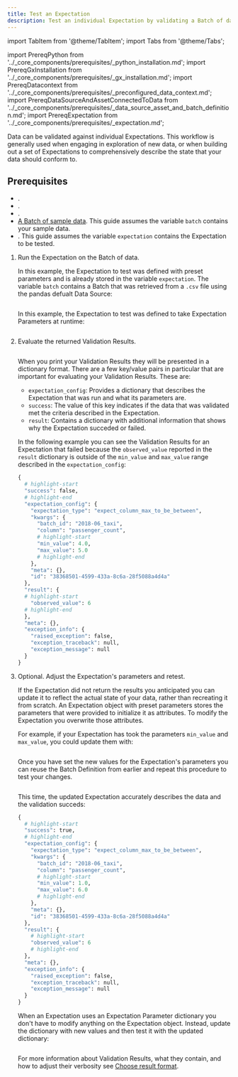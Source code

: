 ```yaml
---
title: Test an Expectation
description: Test an individual Expectation by validating a Batch of data.
---
```

import TabItem from '@theme/TabItem';
import Tabs from '@theme/Tabs';

import PrereqPython from '../_core_components/prerequisites/_python_installation.md';
import PrereqGxInstallation from '../_core_components/prerequisites/_gx_installation.md';
import PrereqDatacontext from '../_core_components/prerequisites/_preconfigured_data_context.md';
import PrereqDataSourceAndAssetConnectedToData from '../_core_components/prerequisites/_data_source_asset_and_batch_definition.md';
import PrereqExpectation from '../_core_components/prerequisites/_expectation.md';

Data can be validated against individual Expectations.  This workflow is generally used when engaging in exploration of new data, or when building out a set of Expectations to comprehensively describe the state that your data should conform to.

<h2>Prerequisites</h2>

- <PrereqPython/>.
- <PrereqGxInstallation/>.
- <PrereqDatacontext/>.
- [A Batch of sample data](/core/define_expectations/retrieve_a_batch_of_test_data.md).  This guide assumes the variable `batch` contains your sample data.
- <PrereqExpectation/>.  This guide assumes the variable `expectation` contains the Expectation to be tested.

<Tabs>

<TabItem value="procedure" label="Procedure">

1. Run the Expectation on the Batch of data.

   In this example, the Expectation to test was defined with preset parameters and is already stored in the variable `expectation`. The variable `batch` contains a Batch that was retrieved from a `.csv` file using the pandas defualt Data Source:

   ```python title="Python" name="docs/docusaurus/docs/core/define_expectations/_examples/test_an_expectation.py - test expectation with preset parameters"
   ```
   
   In this example, the Expectation to test was defined to take Expectation Parameters at runtime:

   ```python title="Python" name="docs/docusaurus/docs/core/define_expectations/_examples/test_an_expectation.py - test expectation with expectation parameters"
   ```

2. Evaluate the returned Validation Results.

   ```python title="Python" name="docs/docusaurus/docs/core/define_expectations/_examples/test_an_expectation.py - evaluate Validation Results"
   ```

   When you print your Validation Results they will be presented in a dictionary format.  There are a few key/value pairs in particular that are important for evaluating your Validation Results.  These are:

   - `expectation_config`: Provides a dictionary that describes the Expectation that was run and what its parameters are.
   - `success`: The value of this key indicates if the data that was validated met the criteria described in the Expectation.
   - `result`: Contains a dictionary with additional information that shows why the Expectation succeded or failed. 

   In the following example you can see the Validation Results for an Expectation that failed because the `observed_value` reported in the `result` dictionary is outside of the `min_value` and `max_value` range described in the `expectation_config`:

   ```python title="Python output"
   {
     # highlight-start
     "success": false,
     # highlight-end
     "expectation_config": {
       "expectation_type": "expect_column_max_to_be_between",
       "kwargs": {
         "batch_id": "2018-06_taxi",
         "column": "passenger_count",
         # highlight-start
         "min_value": 4.0,
         "max_value": 5.0
         # highlight-end
       },
       "meta": {},
       "id": "38368501-4599-433a-8c6a-28f5088a4d4a"
     },
     "result": {
     # highlight-start
       "observed_value": 6
     # highlight-end
     },
     "meta": {},
     "exception_info": {
       "raised_exception": false,
       "exception_traceback": null,
       "exception_message": null
     }
   }
   ```

3. Optional. Adjust the Expectation's parameters and retest.

   If the Expectation did not return the results you anticipated you can update it to reflect the actual state of your data, rather than recreating it from scratch. An Expectation object with preset parameters stores the parameters that were provided to initialize it as attributes.  To modify the Expectation you overwrite those attributes.

   For example, if your Expectation has took the parameters `min_value` and `max_value`, you could update them with:

   ```python title="Python input" name="docs/docusaurus/docs/core/define_expectations/_examples/test_an_expectation.py - modify preset expectation parameters"
   ```

   Once you have set the new values for the Expectation's parameters you can reuse the Batch Definition from earlier and repeat this procedure to test your changes.

   ```python title="Python input" name="docs/docusaurus/docs/core/define_expectations/_examples/test_an_expectation.py - test and review a modified Expectation"
   ```

   This time, the updated Expectation accurately describes the data and the validation succeds:

   ```python title="Python output"
   {
     # highlight-start
     "success": true,
     # highlight-end
     "expectation_config": {
       "expectation_type": "expect_column_max_to_be_between",
       "kwargs": {
         "batch_id": "2018-06_taxi",
         "column": "passenger_count",
         # highlight-start
         "min_value": 1.0,
         "max_value": 6.0
         # highlight-end
       },
       "meta": {},
       "id": "38368501-4599-433a-8c6a-28f5088a4d4a"
     },
     "result": {
       # highlight-start
       "observed_value": 6
       # highlight-end
     },
     "meta": {},
     "exception_info": {
       "raised_exception": false,
       "exception_traceback": null,
       "exception_message": null
     }
   }
   ```

   When an Expectation uses an Expectation Parameter dictionary you don't have to modify anything on the Expectation object.  Instead, update the dictionary with new values and then test it with the updated dictionary:

   ```python title="Python input" name="docs/docusaurus/docs/core/define_expectations/_examples/test_an_expectation.py - modify and retest Expectation Parameters dictionary" 
   ```

   For more information about Validation Results, what they contain, and how to adjust their verbosity see [Choose result format](../trigger_actions_based_on_results/choose_a_result_format/choose_a_result_format.md).


</TabItem>

<TabItem value="sample_code" label="Sample code">


   ```python title="Python" name="docs/docusaurus/docs/core/define_expectations/_examples/test_an_expectation.py - full code example"
   ```

</TabItem>

</Tabs>

